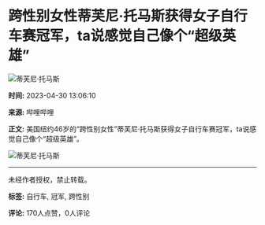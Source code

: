 # 跨性别女性蒂芙尼·托马斯获得女子自行车赛冠军，ta说感觉自己像个“超级英雄”

![蒂芙尼·托马斯](//i1.hdslb.com/bfs/archive/aa2ccceb8f74a1b52b6a860449444ebb36309b14.jpg@100w_100h_1c.webp)

**时间:** 2023-04-30 13:06:10

**来源:** 哔哩哔哩

**正文:**
美国纽约46岁的“跨性别女性”蒂芙尼·托马斯获得女子自行车赛冠军，ta说感觉自己像个“超级英雄”。

![蒂芙尼·托马斯](//i0.hdslb.com/bfs/face/27ed55e0702f48336c84da57c3e9660588724d65.jpg@96w.webp)

---

未经作者授权，禁止转载。

**标签:** 自行车, 冠军, 跨性别

**评论:** 170人点赞，0人评论
<!-- tcd_original_link https://www.bilibili.com/video/BV1dM4y187hP/ -->
